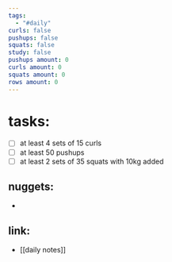 ```yaml
---
tags:
  - "#daily"
curls: false
pushups: false
squats: false
study: false
pushups amount: 0
curls amount: 0
squats amount: 0
rows amount: 0
---
```

# tasks:
- [ ] at least 4 sets of 15 curls 
- [ ] at least 50 pushups
- [ ] at least 2 sets of 35 squats with 10kg added
## nuggets:
- 
## link: 
- [[daily notes]] 